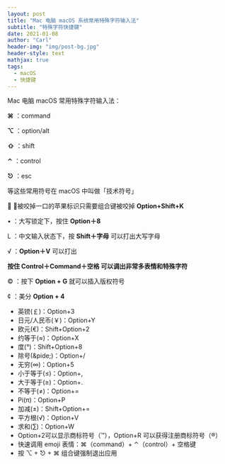 ```yaml
---
layout: post
title: "Mac 电脑 macOS 系统常用特殊字符输入法"
subtitle: "特殊字符快捷键"
date: 2021-01-08
author: "Carl"
header-img: "img/post-bg.jpg"
header-style: text
mathjax: true
tags: 
  - macOS
  - 快捷键
---
```


Mac 电脑 macOS 常用特殊字符输入法：

**⌘**	：command

**⌥**	：option/alt

**⇧**	：shift

**⌃**	：control

**⎋**	：esc

等这些常用符号在 macOS 中叫做「技术符号」

	：被咬掉一口的苹果标识只需要组合键被咬掉 **Option+Shift+K**

•	：大写锁定下，按住 **Option＋8**

L	：中文输入状态下，按 **Shift＋字母** 可以打出大写字母

√	：**Option＋V** 可以打出

**按住 Control＋Command＋空格 可以调出非常多表情和特殊字符**

©	：按下 **Option + G** 就可以插入版权符号

¢	：美分 **Option + 4**

- 英镑(￡)：Option+3
- 日元/人民币(￥)：Option+Y
- 欧元(€)：Shift+Option+2
- 约等于(≈)：Option+X
- 度(°)：Shift+Option+8
- 除号(&pide;)：Option+/
- 无穷(∞)：Option+5
- 小于等于(≤)：Option+,
- 大于等于(≥)：Option+.
- 不等于(≠)：Option+=
- Pi(π)：Option+P
- 加减(±)：Shift+Option+=
- 平方根(√)：Option+V
- 求和(∑)：Option+W
- Option+2可以显示商标符号（™），Option+R 可以获得注册商标符号（®）
- 快速调用 emoji 表情：⌘（command）+ ⌃（control）+ 空格键
- 按 ⌥ + ⎋ + ⌘ 组合键强制退出应用